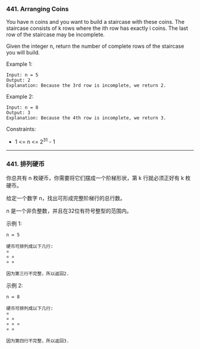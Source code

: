 ### 441. Arranging Coins
You have n coins and you want to build a staircase with these coins. The staircase consists of k rows where the ith row has exactly i coins. The last row of the staircase may be incomplete.

Given the integer n, return the number of complete rows of the staircase you will build.



Example 1:

	Input: n = 5
	Output: 2
	Explanation: Because the 3rd row is incomplete, we return 2.

Example 2:

	Input: n = 8
	Output: 3
	Explanation: Because the 4th row is incomplete, we return 3.



Constraints:

* 1 <= n <= 2<sup>31</sup> - 1

----

### 441. 排列硬币
你总共有 n 枚硬币，你需要将它们摆成一个阶梯形状，第 k 行就必须正好有 k 枚硬币。

给定一个数字 n，找出可形成完整阶梯行的总行数。

n 是一个非负整数，并且在32位有符号整型的范围内。

示例 1:

	n = 5

	硬币可排列成以下几行:
	¤
	¤ ¤
	¤ ¤

	因为第三行不完整，所以返回2.

示例 2:

	n = 8

	硬币可排列成以下几行:
	¤
	¤ ¤
	¤ ¤ ¤
	¤ ¤

	因为第四行不完整，所以返回3.


